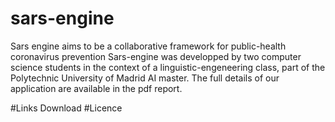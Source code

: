 # sars-engine
Sars engine aims to be a collaborative framework for public-health coronavirus prevention
Sars-engine was developped by two computer science students in the context of a linguistic-engeneering class, part of the Polytechnic University of Madrid AI master.
The full details of our application are available in the pdf report.

#Links
Download 
#Licence
